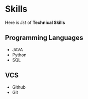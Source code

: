 # Skills

Here is _list_ of **Technical Skills**
## Programming Languages
- JAVA
- Python
- SQL

## VCS
- Github
- Git
